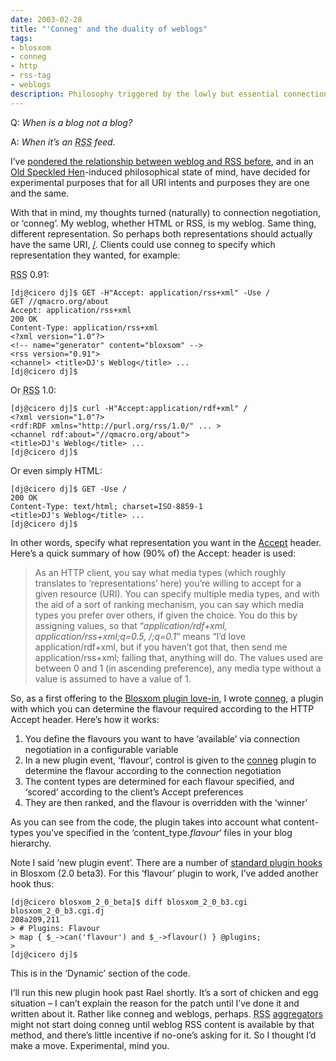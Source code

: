 ```yaml
---
date: 2003-02-28
title: "'Conneg' and the duality of weblogs"
tags:
- blosxom
- conneg
- http
- rss-tag
- weblogs
description: Philosophy triggered by the lowly but essential connection negotiation aspect of HTTP.
---
```



Q: *When is a blog not a blog?*

A: *When it’s an <acronym title="Rich Site Summary">RSS</acronym> feed.*

I’ve [pondered the relationship between weblog and RSS before](/blog/posts/2002/10/05/notes-to-self-what-should-the-rdfabout-point-to/), and in an [Old Speckled Hen](http://www.oldspeckledhen.co.uk/introduction.htm)-induced philosophical state of mind, have decided for experimental purposes that for all URI intents and purposes they are one and the same.

With that in mind, my thoughts turned (naturally) to connection negotiation, or ‘conneg’. My weblog, whether HTML or RSS, is my weblog. Same thing, different representation. So perhaps both representations should actually have the same URI, [/](/). Clients could use conneg to specify which representation they wanted, for example:

<acronym title="Rich Site Summary">RSS</acronym> 0.91:

```shell
[dj@cicero dj]$ GET -H"Accept: application/rss+xml" -Use /
GET //qmacro.org/about
Accept: application/rss+xml
200 OK
Content-Type: application/rss+xml
<?xml version="1.0"?>
<!-- name="generator" content="bloxsom" -->
<rss version="0.91">
<channel> <title>DJ's Weblog</title> ...
[dj@cicero dj]$
```
Or <acronym title="Rich Site Summary">RSS</acronym> 1.0:

```shell
[dj@cicero dj]$ curl -H"Accept:application/rdf+xml" /
<?xml version="1.0"?>
<rdf:RDF xmlns="http://purl.org/rss/1.0/" ... >
<channel rdf:about="//qmacro.org/about">
<title>DJ's Weblog</title> ...
[dj@cicero dj]$
```

Or even simply HTML:

```shell
[dj@cicero dj]$ GET -Use /
200 OK
Content-Type: text/html; charset=ISO-8859-1
<title>DJ's Weblog</title> ...
[dj@cicero dj]$
```

In other words, specify what representation you want in the [Accept](http://www.w3.org/Protocols/rfc2616/rfc2616-sec14.html#sec14.1) header. Here’s a quick summary of how (90% of) the Accept: header is used:

> As an HTTP client, you say what media types (which roughly translates to ‘representations’ here) you’re willing to accept for a given resource (URI). You can specify multiple media types, and with the aid of a sort of ranking mechanism, you can say which media types you prefer over others, if given the choice. You do this by assigning values, so that “*application/rdf+xml, application/rss+xml;q=0.5, */*;q=0.1*” means “I’d love application/rdf+xml, but if you haven’t got that, then send me application/rss+xml; failing that, anything will do. The values used are between 0 and 1 (in ascending preference), any media type without a value is assumed to have a value of 1.

So, as a first offering to the [Blosxom plugin love-in](http://www.raelity.org/apps/blosxom/plugin.shtml#registry), I wrote [conneg](/~dj/2003/02/conneg), a plugin with which you can determine the flavour required according to the HTTP Accept header. Here’s how it works:

1. You define the flavours you want to have ‘available’ via connection negotiation in a configurable variable
2. In a new plugin event, ‘flavour’, control is given to the [conneg](/~dj/2003/02/conneg) plugin to determine the flavour according to the connection negotiation
3. The content types are determined for each flavour specified, and ‘scored’ according to the client’s Accept preferences
4. They are then ranked, and the flavour is overridden with the ‘winner’

As you can see from the code, the plugin takes into account what content-types you’ve specified in the ‘content_type.*flavour*‘ files in your blog hierarchy.

Note I said ‘new plugin event’. There are a number of [standard plugin hooks](http://www.raelity.org/apps/blosxom/plugin.shtml) in Blosxom (2.0 beta3). For this ‘flavour’ plugin to work, I’ve added another hook thus:

```shell
[dj@cicero blosxom_2_0_beta]$ diff blosxom_2_0_b3.cgi blosxom_2_0_b3.cgi.dj
208a209,211
> # Plugins: Flavour
> map { $_->can('flavour') and $_->flavour() } @plugins;
>
[dj@cicero dj]$
```

This is in the ‘Dynamic’ section of the code.

I’ll run this new plugin hook past Rael shortly. It’s a sort of chicken and egg situation – I can’t explain the reason for the patch until I’ve done it and written about it. Rather like conneg and weblogs, perhaps. <acronym title="Rich Site Summary">RSS</acronym> [aggregators](http://www.oreillynet.com/%7Erael/lang/perl/blagg) might not start doing conneg until weblog RSS content is available by that method, and there’s little incentive if no-one’s asking for it. So I thought I’d make a move. Experimental, mind you.
